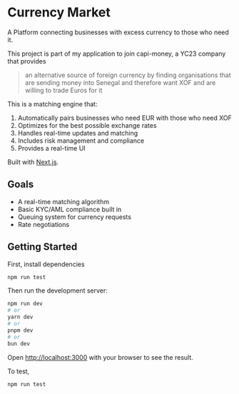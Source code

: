 # Currency Market

A Platform connecting businesses with excess currency to those who need it.

This project is part of my application to join capi-money, a YC23 company that provides
>an alternative source of foreign currency by finding organisations that are sending money into Senegal and therefore want XOF and are willing to trade Euros for it

This is a matching engine that:

1. Automatically pairs businesses who need EUR with those who need XOF
2. Optimizes for the best possible exchange rates
3. Handles real-time updates and matching
4. Includes risk management and compliance
5. Provides a real-time UI

Built with [Next.js](https://nextjs.org).

## Goals

- A real-time matching algorithm
- Basic KYC/AML compliance built in
- Queuing system for currency requests
- Rate negotiations

## Getting Started

First, install dependencies

```bash
npm run test
```

Then run the development server:

```bash
npm run dev
# or
yarn dev
# or
pnpm dev
# or
bun dev
```

Open [http://localhost:3000](http://localhost:3000) with your browser to see the result.

To test,

```bash
npm run test
```
